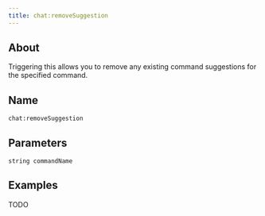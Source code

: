 ```yaml
---
title: chat:removeSuggestion
---
```


## About
Triggering this allows you to remove any existing command suggestions for the specified command.

## Name
```
chat:removeSuggestion
```

Parameters
----------

```
string commandName
```

Examples
--------

TODO
